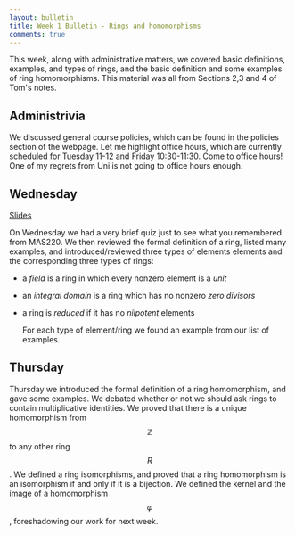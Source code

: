 ```yaml
---
layout: bulletin
title: Week 1 Bulletin - Rings and homomorphisms
comments: true
---
```


This week, along with administrative matters, we covered basic definitions, examples, and types of rings, and the basic definition and some examples of ring homomorphisms.  This material was all from Sections 2,3 and 4 of Tom's notes.

Administrivia
--------
We discussed general course policies, which can be found in the policies section of the webpage.  Let me highlight office hours, which are currently scheduled for Tuesday 11-12 and Friday 10:30-11:30.  Come to office hours!  One of my regrets from Uni is not going to office hours enough.


Wednesday
----------
[Slides](../slides/Day1.pdf)


On Wednesday we had a very brief quiz just to see what you remembered from MAS220.  We then reviewed the formal definition of a ring, listed many examples, and introduced/reviewed three types of elements elements and the corresponding three types of rings:

* a *field* is a ring in which every nonzero element is a *unit*
* an *integral domain* is a ring which has no nonzero *zero divisors*
* a ring is *reduced* if it has no *nilpotent* elements

  For each type of element/ring we found an example from our list of examples.


Thursday
---------


Thursday we introduced the formal definition of a ring homomorphism, and gave some examples.  We debated whether or not we should ask rings to contain multiplicative identities.  We proved that there is a unique homomorphism from $$\mathbb{Z}$$ to any other ring $$R$$.  We defined a ring isomorphisms, and proved that a ring homomorphism is an isomorphism if and only if it is a bijection. We defined the kernel and the image of a homomorphism $$\varphi$$, foreshadowing our work for next week.